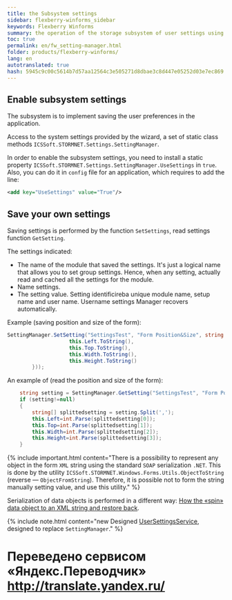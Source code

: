 ```yaml
--- 
title: the Subsystem settings 
sidebar: flexberry-winforms_sidebar 
keywords: Flexberry Winforms 
summary: the operation of the storage subsystem of user settings using the class SettingManager; specified as to include storage settings, what are the methods to be used for writing and reading settings 
toc: true 
permalink: en/fw_setting-manager.html 
folder: products/flexberry-winforms/ 
lang: en 
autotranslated: true 
hash: 5945c9c00c5614b7d57aa12564c3e505271d8dbae3c8d447e05252d03e7ec869 
--- 
```


## Enable subsystem settings 
The subsystem is to implement saving the user preferences in the application. 


Access to the system settings provided by the wizard, a set of static class methods `ICSSoft.STORMNET.Settings.SettingManager`. 


In order to enable the subsystem settings, you need to install a static property `ICSSoft.STORMNET.Settings.SettingManager.UseSettings` in `true`. Also, you can do it in `config` file for an application, which requires to add the line: 

```xml
<add key="UseSettings" value="True"/>	
``` 

## Save your own settings 
Saving settings is performed by the function `SetSettings`, read settings function `GetSetting`. 


The settings indicated: 
* The name of the module that saved the settings. It's just a logical name that allows you to set group settings. Hence, when any setting, actually read and cached all the settings for the module. 
* Name settings. 
* The setting value. 
Setting identificireba unique module name, setup name and user name. Username settings Manager recovers automatically. 


Example (saving position and size of the form): 

```csharp
SettingManager.SetSetting("SettingsTest", "Form Position&Size", string.Join(",", new string[]{
					this.Left.ToString(),
					this.Top.ToString(),
					this.Width.ToString(),
					this.Height.ToString()
		}));
``` 

An example of (read the position and size of the form): 

```csharp
	string setting = SettingManager.GetSetting("SettingsTest", "Form Position&Size");
	if (setting!=null)
	{
		string[] splittedsetting = setting.Split(',');
		this.Left=int.Parse(splittedsetting[0]);
		this.Top=int.Parse(splittedsetting[1]);
		this.Width=int.Parse(splittedsetting[2]);
		this.Height=int.Parse(splittedsetting[3]);
	}
``` 

{% include important.html content="There is a possibility to represent any object in the form `XML` string using the standard `SOAP` serialization `.NET`. This is done by the utility `ICSSoft.STORMNET.Windows.Forms.Utils.ObjectToString` (reverse — `ObjectFromString`). Therefore, it is possible not to form the string manually setting value, and use this utility." %} 

Serialization of data objects is performed in a different way: [How the «spin» data object to an XML string and restore back](fo_aggregating-function.html). 

{% include note.html content="new Designed [UserSettingsService](fa_user-settings-service.html), designed to replace `SettingManager`." %} 



 # Переведено сервисом «Яндекс.Переводчик» http://translate.yandex.ru/